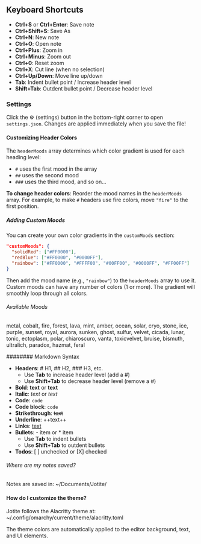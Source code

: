 ## Keyboard Shortcuts

- **Ctrl+S** or **Ctrl+Enter**: Save note
- **Ctrl+Shift+S**: Save As
- **Ctrl+N**: New note
- **Ctrl+O**: Open note
- **Ctrl+Plus**: Zoom in
- **Ctrl+Minus**: Zoom out
- **Ctrl+0**: Reset zoom
- **Ctrl+X**: Cut line (when no selection)
- **Ctrl+Up/Down**: Move line up/down
- **Tab**: Indent bullet point / Increase header level
- **Shift+Tab**: Outdent bullet point / Decrease header level

### Settings

Click the ⚙ (settings) button in the bottom-right corner to open `settings.json`. Changes are applied immediately when you save the file!

#### Customizing Header Colors

The `headerMoods` array determines which color gradient is used for each heading level:
- `#` uses the first mood in the array
- `##` uses the second mood
- `###` uses the third mood, and so on...

**To change header colors**: Reorder the mood names in the `headerMoods` array. For example, to make `#` headers use fire colors, move `"fire"` to the first position.

##### Adding Custom Moods

You can create your own color gradients in the `customMoods` section:

```json
"customMoods": {
  "solidRed": ["#FF0000"],
  "redBlue": ["#FF0000", "#0000FF"],
  "rainbow": ["#FF0000", "#FFFF00", "#00FF00", "#0000FF", "#FF00FF"]
}
```

Then add the mood name (e.g., `"rainbow"`) to the `headerMoods` array to use it. Custom moods can have any number of colors (1 or more). The gradient will smoothly loop through all colors.

###### Available Moods

metal, cobalt, fire, forest, lava, mint, amber, ocean, solar, cryo, stone, ice, purple, sunset, royal, aurora, sunken, ghost, sulfur, velvet, cicada, lunar, tonic, ectoplasm, polar, chiaroscuro, vanta, toxicvelvet, bruise, bismuth, ultralich, paradox, hazmat, feral


######## Markdown Syntax

- **Headers**: # H1, ## H2, ### H3, etc.
  - Use **Tab** to increase header level (add a #)
  - Use **Shift+Tab** to decrease header level (remove a #)
- **Bold**: **text** or __text__
- **Italic**: *text* or _text_
- **Code**: `code`
- **Code block**: ```code```
- **Strikethrough**: ~~text~~
- **Underline**: ++text++
- **Links**: [text](url)
- **Bullets**: - item or * item
  - Use **Tab** to indent bullets
  - Use **Shift+Tab** to outdent bullets
- **Todos**: [ ] unchecked or [X] checked

###### Where are my notes saved?

Notes are saved in: ~/Documents/Jotite/

#### How do I customize the theme?

Jotite follows the Alacritty theme at: ~/.config/omarchy/current/theme/alacritty.toml

The theme colors are automatically applied to the editor background, text, and UI elements.